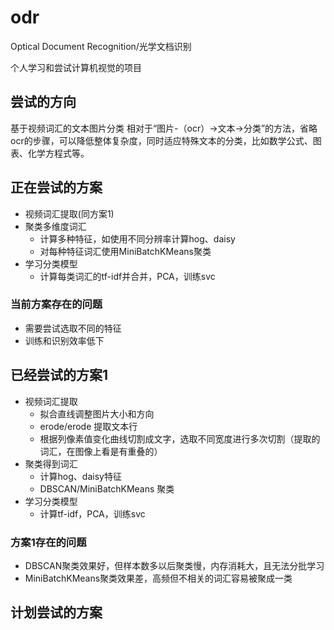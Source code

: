 # odr
Optical Document Recognition/光学文档识别

个人学习和尝试计算机视觉的项目

## 尝试的方向
基于视频词汇的文本图片分类
相对于“图片-（ocr）->文本->分类”的方法，省略ocr的步骤，可以降低整体复杂度，同时适应特殊文本的分类，比如数学公式、图表、化学方程式等。

## 正在尝试的方案
- 视频词汇提取(同方案1)
- 聚类多维度词汇
  - 计算多种特征，如使用不同分辨率计算hog、daisy
  - 对每种特征词汇使用MiniBatchKMeans聚类
- 学习分类模型
  - 计算每类词汇的tf-idf并合并，PCA，训练svc
  
### 当前方案存在的问题
  - 需要尝试选取不同的特征
  - 训练和识别效率低下 

## 已经尝试的方案1
- 视频词汇提取
  - 拟合直线调整图片大小和方向
  - erode/erode 提取文本行
  - 根据列像素值变化曲线切割成文字，选取不同宽度进行多次切割（提取的词汇，在图像上看是有重叠的）
- 聚类得到词汇
  - 计算hog、daisy特征
  - DBSCAN/MiniBatchKMeans 聚类
- 学习分类模型
  - 计算tf-idf，PCA，训练svc
  
### 方案1存在的问题
  - DBSCAN聚类效果好，但样本数多以后聚类慢，内存消耗大，且无法分批学习
  - MiniBatchKMeans聚类效果差，高频但不相关的词汇容易被聚成一类

## 计划尝试的方案
